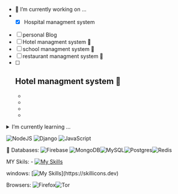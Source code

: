 - 🔭 I’m currently working on ...
- - [x] Hospital managment system
- [ ] personal Blog
- [ ] Hotel managment system :tada:
- [ ] school  managment system :tada:
- [ ] restaurant managment system :tada:
- [ ] Hotel managment system :tada:
    - 
    - 
    - 
    - 
    - 
    

<details>
<summary>I’m currently learning ...</summary>

| Rank | Languages |
|-----:|-----------|
|     1| ![Python](https://img.shields.io/badge/python-3670A0?style=for-the-badge&logo=python&logoColor=ffdd54) |
|     2| ![Dart](https://img.shields.io/badge/dart-%230175C2.svg?style=for-the-badge&logo=dart&logoColor=white)    |
|     3|![Flutter](https://img.shields.io/badge/Flutter-%2302569B.svg?style=for-the-badge&logo=Flutter&logoColor=white)    |

</details>

![NodeJS](https://img.shields.io/badge/node.js-6DA55F?style=for-the-badge&logo=node.js&logoColor=white) ![Django](https://img.shields.io/badge/django-%23092E20.svg?style=for-the-badge&logo=django&logoColor=white) ![JavaScript](https://img.shields.io/badge/javascript-%23323330.svg?style=for-the-badge&logo=javascript&logoColor=%23F7DF1E)



👯 Databases:
![Firebase](https://img.shields.io/badge/firebase-a08021?style=for-the-badge&logo=firebase&logoColor=ffcd34) ![MongoDB](https://img.shields.io/badge/MongoDB-%234ea94b.svg?style=for-the-badge&logo=mongodb&logoColor=white)![MySQL](https://img.shields.io/badge/mysql-4479A1.svg?style=for-the-badge&logo=mysql&logoColor=white)![Postgres](https://img.shields.io/badge/postgres-%23316192.svg?style=for-the-badge&logo=postgresql&logoColor=white)![Redis](https://img.shields.io/badge/redis-%23DD0031.svg?style=for-the-badge&logo=redis&logoColor=white)



MY Skils:
    - [![My Skills](https://skillicons.dev/icons?i=js,html,css,anaconda,cs,dart,django,docker,firebase,bootstrap,androidstudio)](https://skillicons.dev)


windows:
[![My Skills](https://skillicons.dev/icons?i=arch,kali,windows,linux,)](https://skillicons.dev)



Browsers:
![Firefox](https://img.shields.io/badge/Firefox-FF7139?style=for-the-badge&logo=Firefox-Browser&logoColor=white)![Tor](https://img.shields.io/badge/Tor-7D4698?style=for-the-badge&logo=Tor-Browser&logoColor=white)

